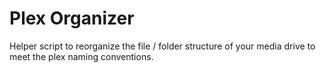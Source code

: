 # Plex Organizer
Helper script to reorganize the file / folder structure of your media drive to meet the plex naming conventions.
